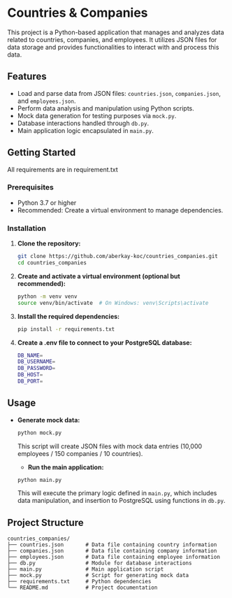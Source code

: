
# Countries & Companies

This project is a Python-based application that manages and analyzes data related to countries, companies, and employees. It utilizes JSON files for data storage and provides functionalities to interact with and process this data.

## Features

- Load and parse data from JSON files: `countries.json`, `companies.json`, and `employees.json`.
- Perform data analysis and manipulation using Python scripts.
- Mock data generation for testing purposes via `mock.py`.
- Database interactions handled through `db.py`.
- Main application logic encapsulated in `main.py`.

## Getting Started

All requirements are in requirement.txt

### Prerequisites

- Python 3.7 or higher
- Recommended: Create a virtual environment to manage dependencies.

### Installation

1. **Clone the repository:**

   ```bash
   git clone https://github.com/aberkay-koc/countries_companies.git
   cd countries_companies
   ```

2. **Create and activate a virtual environment (optional but recommended):**

   ```bash
   python -m venv venv
   source venv/bin/activate  # On Windows: venv\Scripts\activate
   ```

3. **Install the required dependencies:**

   ```bash
   pip install -r requirements.txt
   ```
4. **Create a .env file to connect to your PostgreSQL database:**

   ```bash
   DB_NAME=
   DB_USERNAME=
   DB_PASSWORD=
   DB_HOST=
   DB_PORT=
   ```

## Usage

- **Generate mock data:**

  ```bash
  python mock.py
  ```

  This script will create JSON files with mock data entries (10,000 employees / 150 companies / 10 countries).

  - **Run the main application:**

  ```bash
  python main.py
  ```

  This will execute the primary logic defined in `main.py`, which includes data manipulation, and insertion to PostgreSQL using functions in `db.py`.

## Project Structure

```plaintext
countries_companies/
├── countries.json       # Data file containing country information
├── companies.json       # Data file containing company information
├── employees.json       # Data file containing employee information
├── db.py                # Module for database interactions
├── main.py              # Main application script
├── mock.py              # Script for generating mock data
├── requirements.txt     # Python dependencies
└── README.md            # Project documentation
```
